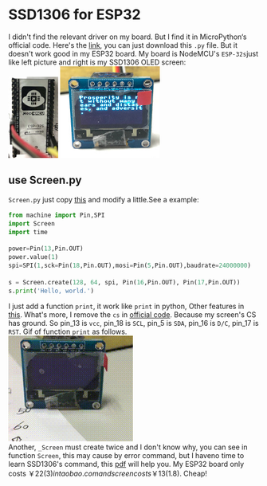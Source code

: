 # SSD1306 for ESP32
  I didn't find the relevant driver on my board. But I find it in MicroPython‘s official code. Here's the [link](https://github.com/micropython/micropython/blob/master/drivers/display/ssd1306.py), you can just download this `.py` file.
But it doesn't work good in my ESP32 board. My board is NodeMCU's `ESP-32s`just like left picture and right is my SSD1306 OLED screen:<br />
![ESP-32s](img/ESP32.jpg)   ![ESP-32s](img/ssd1306.jpg)<br />
## use Screen.py
`Screen.py` just copy [this](https://github.com/micropython/micropython/blob/master/drivers/display/ssd1306.py) and modify a little.See a example:
```python
from machine import Pin,SPI
import Screen
import time

power=Pin(13,Pin.OUT)
power.value(1)
spi=SPI(1,sck=Pin(18,Pin.OUT),mosi=Pin(5,Pin.OUT),baudrate=24000000)

s = Screen.create(128, 64, spi, Pin(16,Pin.OUT), Pin(17,Pin.OUT))
s.print('Hello, world.')
```
I just add a function `print`, it work like `print` in python, Other features in [this](https://docs.micropython.org/en/latest/library/framebuf.html). What's more, I remove the `cs` in [official code](https://github.com/micropython/micropython/blob/master/drivers/display/ssd1306.py). Because my screen's CS has ground. So pin_13 is `vcc`, pin_18 is `SCL`, pin_5 is `SDA`, pin_16 is `D/C`, pin_17 is `RST`. Gif of function `print` as follows.<br />
![ESP-32s](img/print.gif)<br />
Another, `_Screen` must create twice and I don't know why, you can see in function `Screen`, this may cause by error command, but I haveno time to learn SSD1306's command, this [pdf](https://cdn-shop.adafruit.com/datasheets/SSD1306.pdf) will help you.
My ESP32 board only costs ￥22($3) in taobao.com and screen costs ￥13($1.8). Cheap!